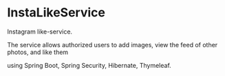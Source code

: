 # InstaLikeService

Instagram like-service.

The service allows authorized users to add images, view the feed of other photos, and like them

using Spring Boot, Spring Security, Hibernate, Thymeleaf.

